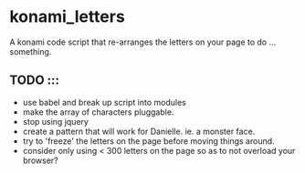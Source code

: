 konami_letters
==============

A konami code script that re-arranges the letters on your page to do ... something. 

TODO ::: 
----
- use babel and break up script into modules
- make the array of characters pluggable. 
- stop using jquery 
- create a pattern that will work for Danielle. ie. a monster face. 
- try to 'freeze' the letters on the page before moving things around. 
- consider only using < 300 letters on the page so as to not overload your browser? 

